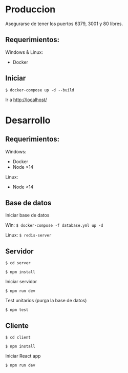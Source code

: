 # Produccion

Asegurarse de tener los puertos 6379, 3001 y 80 libres.

## Requerimientos:

Windows & Linux:
- Docker

## Iniciar

`$ docker-compose up -d --build`

Ir a [http://localhost/](http://localhost/)

# Desarrollo

## Requerimientos:

Windows:
- Docker
- Node >14

Linux:
- Node >14

## Base de datos

Iniciar base de datos

Win: `$ docker-compose -f database.yml up -d`

Linux: `$ redis-server`

## Servidor

`$ cd server`

`$ npm install`

Iniciar servidor

`$ npm run dev`

Test unitarios (purga la base de datos)

`$ npm test`

## Cliente

`$ cd client`

`$ npm install`

Iniciar React app

`$ npm run dev`